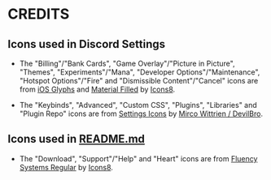 # CREDITS

## Icons used in Discord Settings

- The "Billing"/"Bank Cards", "Game Overlay"/"Picture in Picture", "Themes", "Experiments"/"Mana", "Developer Options"/"Maintenance", "Hotspot Options"/"Fire" and "Dismissible Content"/"Cancel" icons are from [iOS Glyphs](https://icons8.com/icons/ios-glyphs) and [Material Filled](https://icons8.com/icons/material) by [Icons8](https://icons8.com).

- The "Keybinds", "Advanced", "Custom CSS", "Plugins", "Libraries" and "Plugin Repo" icons are from [Settings Icons](https://github.com/mwittrien/BetterDiscordAddons/tree/master/Themes/_res/svgs/settingsicons) by [Mirco Wittrien / DevilBro](https://github.com/mwittrien).

## Icons used in [README.md](https://github.aenoo.io/Discordicons/README.md)

- The "Download", "Support"/"Help" and "Heart" icons are from [Fluency Systems Regular](https://icons8.com/icons/fluency-systems-regular) by [Icons8](https://icons8.com).

